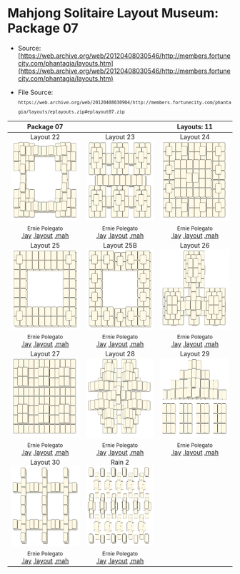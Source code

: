 # Mahjong Solitaire Layout Museum: Package 07
* Source: [https://web.archive.org/web/20120408030546/http://members.fortunecity.com/phantagia/layouts.htm](https://web.archive.org/web/20120408030546/http://members.fortunecity.com/phantagia/layouts.htm)

* File Source:  
<sub>```https://web.archive.org/web/20120408030904/http://members.fortunecity.com/phantagia/layouts/eplayouts.zip#eplayout07.zip```</sub>


|Package 07||Layouts: 11|
|:--:|:--:|:--:|
|Layout 22<br><img src="./layout_22.svg" height="180" width="175"><br> <sub>Ernie Polegato</sub> <br>[.lay](./layout_22.lay)  [.layout](./layout_22.layout)  [.mah](./layout_22.mah) |Layout 23<br><img src="./layout_23.svg" height="180" width="175"><br> <sub>Ernie Polegato</sub> <br>[.lay](./layout_23.lay)  [.layout](./layout_23.layout)  [.mah](./layout_23.mah) |Layout 24<br><img src="./layout_24.svg" height="180" width="175"><br> <sub>Ernie Polegato</sub> <br>[.lay](./layout_24.lay)  [.layout](./layout_24.layout)  [.mah](./layout_24.mah) |
|Layout 25<br><img src="./layout_25.svg" height="180" width="175"><br> <sub>Ernie Polegato</sub> <br>[.lay](./layout_25.lay)  [.layout](./layout_25.layout)  [.mah](./layout_25.mah) |Layout 25B<br><img src="./layout_25b.svg" height="180" width="175"><br> <sub>Ernie Polegato</sub> <br>[.lay](./layout_25b.lay)  [.layout](./layout_25b.layout)  [.mah](./layout_25b.mah) |Layout 26<br><img src="./layout_26.svg" height="180" width="175"><br> <sub>Ernie Polegato</sub> <br>[.lay](./layout_26.lay)  [.layout](./layout_26.layout)  [.mah](./layout_26.mah) |
|Layout 27<br><img src="./layout_27.svg" height="180" width="175"><br> <sub>Ernie Polegato</sub> <br>[.lay](./layout_27.lay)  [.layout](./layout_27.layout)  [.mah](./layout_27.mah) |Layout 28<br><img src="./layout_28.svg" height="180" width="175"><br> <sub>Ernie Polegato</sub> <br>[.lay](./layout_28.lay)  [.layout](./layout_28.layout)  [.mah](./layout_28.mah) |Layout 29<br><img src="./layout_29.svg" height="180" width="175"><br> <sub>Ernie Polegato</sub> <br>[.lay](./layout_29.lay)  [.layout](./layout_29.layout)  [.mah](./layout_29.mah) |
|Layout 30<br><img src="./layout_30.svg" height="180" width="175"><br> <sub>Ernie Polegato</sub> <br>[.lay](./layout_30.lay)  [.layout](./layout_30.layout)  [.mah](./layout_30.mah) |Rain 2<br><img src="./rain_2.svg" height="180" width="175"><br> <sub>Ernie Polegato</sub> <br>[.lay](./rain_2.lay)  [.layout](./rain_2.layout)  [.mah](./rain_2.mah) ||